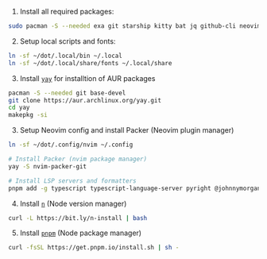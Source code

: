 1. Install all required packages:

```sh
sudo pacman -S --needed exa git starship kitty bat jq github-cli neovim nvim-packer-git
```

2. Setup local scripts and fonts:

```sh
ln -sf ~/dot/.local/bin ~/.local
ln -sf ~/dot/.local/share/fonts ~/.local/share
```

3. Install [`yay`](https://github.com/Jguer/yay?tab=readme-ov-file#source) for installtion of AUR packages

```sh
pacman -S --needed git base-devel
git clone https://aur.archlinux.org/yay.git
cd yay
makepkg -si
```

3. Setup Neovim config and install Packer (Neovim plugin manager)

```sh
ln -sf ~/dot/.config/nvim ~/.config

# Install Packer (nvim package manager)
yay -S nvim-packer-git

# Install LSP servers and formatters
pnpm add -g typescript typescript-language-server pyright @johnnymorganz/stylua-bin @biomejs/biome
```

4. Install [`n`](https://github.com/mklement0/n-install?tab=readme-ov-file#n-install--introduction) (Node version manager)

```sh
curl -L https://bit.ly/n-install | bash
```

5. Install [`pnpm`](https://pnpm.io/installation#on-posix-systems) (Node package manager)

```sh
curl -fsSL https://get.pnpm.io/install.sh | sh -
```

